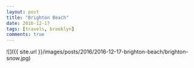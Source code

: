 ```yaml
---
layout: post
title: "Brighton Beach"
date: 2016-12-17
tags: [travels, brooklyn]
comments: true
---
```

![]({{ site.url }}/images/posts/2016/2016-12-17-brighton-beach/brighton-snow.jpg)

